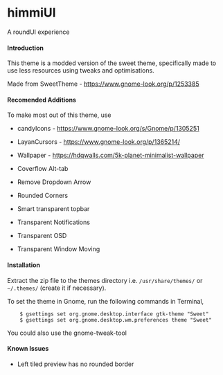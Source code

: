 # himmiUI
A roundUI experience

#### Introduction
This theme is a modded version of the sweet theme, specifically made to use less resources using tweaks and optimisations.

Made from SweetTheme - https://www.gnome-look.org/p/1253385

#### Recomended Additions
To make most out of this theme, use 

- candyIcons - https://www.gnome-look.org/s/Gnome/p/1305251

- LayanCursors - https://www.gnome-look.org/p/1365214/

- Wallpaper - https://hdqwalls.com/5k-planet-minimalist-wallpaper

- Coverflow Alt-tab

- Remove Dropdown Arrow

- Rounded Corners

- Smart transparent topbar

- Transparent Notifications

- Transparent OSD

- Transparent Window Moving

#### Installation

Extract the zip file to the themes directory i.e. `/usr/share/themes/` or `~/.themes/` (create it if necessary).

To set the theme in Gnome, run the following commands in Terminal,

```
	$ gsettings set org.gnome.desktop.interface gtk-theme "Sweet"
	$ gsettings set org.gnome.desktop.wm.preferences theme "Sweet"
```

You could also use the gnome-tweak-tool


#### Known Issues
 - Left tiled preview has no rounded border
